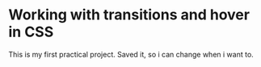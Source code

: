 # Working with transitions and hover in CSS 

This is my first practical project.
Saved it, so i can change when i want to. 


